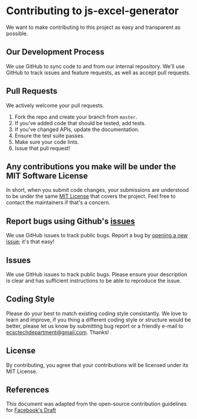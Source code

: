 # Contributing to js-excel-generator
We want to make contributing to this project as easy and transparent as
possible.

## Our Development Process
We use GitHub to sync code to and from our internal repository. We'll use GitHub
to track issues and feature requests, as well as accept pull requests.

## Pull Requests
We actively welcome your pull requests.

1. Fork the repo and create your branch from `master`.
2. If you've added code that should be tested, add tests.
3. If you've changed APIs, update the documentation.
4. Ensure the test suite passes.
5. Make sure your code lints.
6. Issue that pull request!

## Any contributions you make will be under the MIT Software License
In short, when you submit code changes, your submissions are understood to be under the same
[MIT License](http://choosealicense.com/licenses/mit/) that covers the project. Feel free to contact 
the maintainers if that's a concern.

## Report bugs using Github's [issues](https://github.com/ecscstatsconsulting/js-excel-generator/issues)
We use GitHub issues to track public bugs. Report a bug by [opening a new issue](); it's that easy!

## Issues
We use GitHub issues to track public bugs. Please ensure your description is
clear and has sufficient instructions to be able to reproduce the issue.

## Coding Style  
Please do your best to match existing coding style consistantly.  We love to
learn and improve, if you thing a different coding style or structure would
be better, please let us know by submitting bug report or a friendly e-mail to
ecsctechdepartment@gmail.com.  Thanks!

## License
By contributing, you agree that your contributions will be licensed under its MIT License.

## References
This document was adapted from the open-source contribution guidelines for 
[Facebook's Draft](https://github.com/facebook/draft-js/blob/a9316a723f9e918afde44dea68b5f9f39b7d9b00/CONTRIBUTING.md)
